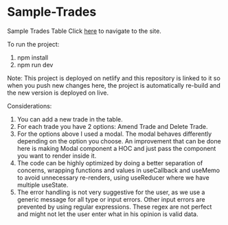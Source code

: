 # Sample-Trades
Sample Trades Table
Click [here](https://sample-trades.netlify.app/) to navigate to the site.

To run the project:
1. npm install
2. npm run dev

Note: This project is deployed on netlify and this repository is linked to it so when you push new changes here, the project is automatically re-build and the new version is deployed on live.

Considerations:
1. You can add a new trade in the table. 
2. For each trade you have 2 options: Amend Trade and Delete Trade.
3. For the options above I used a modal. The modal behaves differently depending on the option you choose. An improvement that can be done here is making Modal component a HOC and just pass the component you want to render inside it. 
4. The code can be highly optimized by doing a better separation of concerns, wrapping functions and values in useCallback and useMemo to avoid unnecessary re-renders, using useReducer where we have multiple useState.
5. The error handling is not very suggestive for the user, as we use a generic message for all type or input errors. Other input errors are prevented by using regular expressions. These regex are not perfect and might not let the user enter what in his opinion is valid data. 
